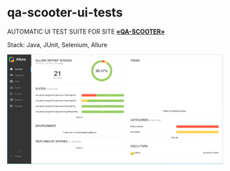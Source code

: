 # qa-scooter-ui-tests

AUTOMATIC UI TEST SUITE FOR SITE [**«QA-SCOOTER»**](https://qa-scooter.praktikum-services.ru/)

Stack: Java, JUnit, Selenium, Allure

[![логотип](https://github.com/Sergey8193/qa-scooter-ui-tests/blob/main/logo/qa-logo.png "Перейти к описанию тестов")](https://github.com/Sergey8193/qa-scooter-ui-tests/blob/main/src/test/java/com/github/sergey8193/qascooter/)
